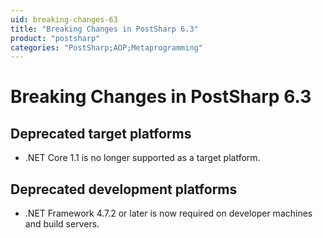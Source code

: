 ```yaml
---
uid: breaking-changes-63
title: "Breaking Changes in PostSharp 6.3"
product: "postsharp"
categories: "PostSharp;AOP;Metaprogramming"
---
```

# Breaking Changes in PostSharp 6.3


## Deprecated target platforms

* .NET Core 1.1 is no longer supported as a target platform.


## Deprecated development platforms

* .NET Framework 4.7.2 or later is now required on developer machines and build servers.

